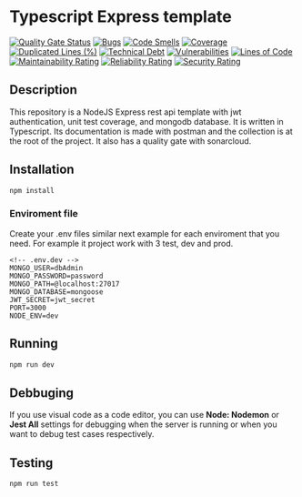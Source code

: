 # Typescript Express template

[![Quality Gate Status](https://sonarcloud.io/api/project_badges/measure?project=darioegb_typescript-express-template&metric=alert_status)](https://sonarcloud.io/dashboard?id=darioegb_typescript-express-template)
[![Bugs](https://sonarcloud.io/api/project_badges/measure?project=darioegb_typescript-express-template&metric=bugs)](https://sonarcloud.io/dashboard?id=darioegb_typescript-express-template)
[![Code Smells](https://sonarcloud.io/api/project_badges/measure?project=darioegb_typescript-express-template&metric=code_smells)](https://sonarcloud.io/dashboard?id=darioegb_typescript-express-template)
[![Coverage](https://sonarcloud.io/api/project_badges/measure?project=darioegb_typescript-express-template&metric=coverage)](https://sonarcloud.io/dashboard?id=darioegb_typescript-express-template)
[![Duplicated Lines (%)](https://sonarcloud.io/api/project_badges/measure?project=darioegb_typescript-express-template&metric=duplicated_lines_density)](https://sonarcloud.io/dashboard?id=darioegb_typescript-express-template)
[![Technical Debt](https://sonarcloud.io/api/project_badges/measure?project=darioegb_typescript-express-template&metric=sqale_index)](https://sonarcloud.io/dashboard?id=darioegb_typescript-express-template)
[![Vulnerabilities](https://sonarcloud.io/api/project_badges/measure?project=darioegb_typescript-express-template&metric=vulnerabilities)](https://sonarcloud.io/dashboard?id=darioegb_typescript-express-template)
[![Lines of Code](https://sonarcloud.io/api/project_badges/measure?project=darioegb_typescript-express-template&metric=ncloc)](https://sonarcloud.io/dashboard?id=darioegb_typescript-express-template)
[![Maintainability Rating](https://sonarcloud.io/api/project_badges/measure?project=darioegb_typescript-express-template&metric=sqale_rating)](https://sonarcloud.io/dashboard?id=darioegb_typescript-express-template)
[![Reliability Rating](https://sonarcloud.io/api/project_badges/measure?project=darioegb_typescript-express-template&metric=reliability_rating)](https://sonarcloud.io/dashboard?id=darioegb_typescript-express-template)
[![Security Rating](https://sonarcloud.io/api/project_badges/measure?project=darioegb_typescript-express-template&metric=security_rating)](https://sonarcloud.io/dashboard?id=darioegb_typescript-express-template)

## Description

This repository is a NodeJS Express rest api template with jwt authentication, unit test coverage, and mongodb database. It is written in Typescript. Its documentation is made with postman and the collection is at the root of the project. It also has a quality gate with sonarcloud.

## Installation

```bash
npm install
```

### Enviroment file

Create your .env files similar next example for each enviroment that you need. For example it project work with 3 test, dev and prod.
```terminal
<!-- .env.dev -->
MONGO_USER=dbAdmin
MONGO_PASSWORD=password
MONGO_PATH=@localhost:27017
MONGO_DATABASE=mongoose
JWT_SECRET=jwt_secret
PORT=3000
NODE_ENV=dev
```


## Running

```bash
npm run dev
```

## Debbuging

If you use visual code as a code editor, you can use **Node: Nodemon** or **Jest All** settings for debugging when the server is running or when you want to debug test cases respectively.

## Testing

```bash
npm run test
```